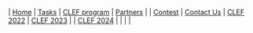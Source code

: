 | [Home](https://www.joker-project.com/2025/) | [Tasks](https://www.joker-project.com/2025/tasks) | [CLEF program](program) | [Partners](partners) |
| [Contest](contest)                          | [Contact Us](contact)                            | [CLEF 2022](https://www.joker-project.com/clef-2022/EN/project) | [CLEF 2023](https://www.joker-project.com/clef-2023/) |
| [CLEF 2024](https://www.joker-project.com/clef-2024/) |                                                   |                          |                       |





